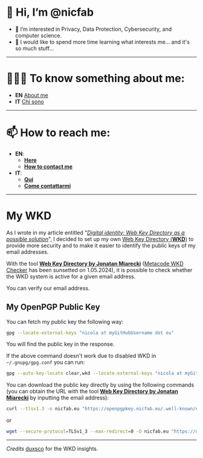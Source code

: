 # 👋 Hi, I’m @nicfab

- 👀 I’m interested in Privacy, Data Protection, Cybersecurity, and computer science.
- 🌱 I would like to spend more time learning what interests me... and it's so much stuff...

***

# 🧑🏼‍💼 To know something about me:
  - **EN** [About me](https://notes.nicfab.eu/en/pages/about/)
  - **IT** [Chi sono](https://notes.nicfab.eu/it/pages/about/)

***

# 📫 How to reach me:
  
  - **EN**:
    - [**Here**](https://nicfab.linksta.cc)
    - [**How to contact me**](https://notes.nicfab.eu/en/pages/about/#how-to-contact-me)
  - **IT**:
    - [**Qui**](https://nicfab.linksta.cc)
    - [**Come contattarmi**](https://notes.nicfab.eu/it/pages/about/#come-contattarmi)

***

# My WKD
As I wrote in my article entitled "[_Digital identity: Web Key Directory as a possible solution_](https://notes.nicfab.eu/en/posts/wkd/#our-gnupg-public-key)", I decided to set up my own [Web Key Directory (**WKD**)](https://wiki.gnupg.org/WKD) to provide more security and to make it easier to identify the public keys of my email addresses. 

With the tool [**Web Key Directory by Jonatan Miarecki**](https://miarecki.eu/posts/web-key-directory-setup/#online-check) ([Metacode WKD Checker](https://metacode.biz/openpgp/web-key-directory) has been sunsetted on 1.05.2024), it is possible to check whether the WKD system is active for a given email address.

You can verify our email address. 

## My OpenPGP Public Key

You can fetch my public key the following way:

```bash
gpg --locate-external-keys "nicola at myGitHubUsername dot eu"
```
You will find the public key in the response.

If the above command doesn't work due to disabled WKD in `~/.gnupg/gpg.conf` you can run:

```bash
gpg --auto-key-locate clear,wkd --locate-external-keys "nicola at myGitHubUsername dot eu"
```
You can download the public key directly by using the following commands (you can obtain the URL with the tool [**Web Key Directory by Jonatan Miarecki**](https://miarecki.eu/posts/web-key-directory-setup/#online-check) by inputting the email address): 

```bash
curl --tlsv1.3 -o nicfab.eu "https://openpgpkey.nicfab.eu/.well-known/openpgpkey/nicfab.eu/hu/s6wy17ps55re8usymdzz3ghq1z7uefof?l=nicola"
```
or
```bash
wget --secure-protocol=TLSv1_3 --max-redirect=0 -O nicfab.eu "https://openpgpkey.nicfab.eu/.well-known/openpgpkey/nicfab.eu/hu/s6wy17ps55re8usymdzz3ghq1z7uefof?l=nicola"
```

***

_Credits_ [duxsco](https://github.com/duxsco) for the WKD insights.
